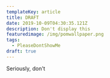 ```yaml
---
templateKey: article
title: DRAFT
date: 2019-10-09T04:30:35.121Z
description: Don't display this
featuredimage: /img/pomwallpaper.png
tags:
  - PleaseDontShowMe
draft: true
---
```

Seriously, don't
